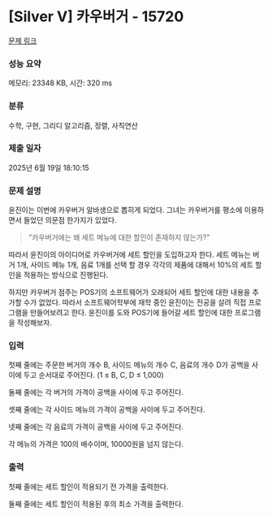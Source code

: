 # [Silver V] 카우버거 - 15720 

[문제 링크](https://www.acmicpc.net/problem/15720) 

### 성능 요약

메모리: 23348 KB, 시간: 320 ms

### 분류

수학, 구현, 그리디 알고리즘, 정렬, 사칙연산

### 제출 일자

2025년 6월 19일 18:10:15

### 문제 설명

<p>윤진이는 이번에 카우버거 알바생으로 뽑히게 되었다. 그녀는 카우버거를 평소에 이용하면서 들었던 의문점 한가지가 있었다.</p>

<blockquote>
<p>"카우버거에는 왜 세트 메뉴에 대한 할인이 존재하지 않는가?"</p>
</blockquote>

<p>따라서 윤진이의 아이디어로 카우버거에 세트 할인을 도입하고자 한다. 세트 메뉴는 버거 1개, 사이드 메뉴 1개, 음료 1개를 선택 할 경우 각각의 제품에 대해서 10%의 세트 할인을 적용하는 방식으로 진행된다.</p>

<p>하지만 카우버거 점주는 POS기의 소프트웨어가 오래되어 세트 할인에 대한 내용을 추가할 수가 없었다. 따라서 소프트웨어학부에 재학 중인 윤진이는 전공을 살려 직접 프로그램을 만들어보려고 한다. 윤진이를 도와 POS기에 들어갈 세트 할인에 대한 프로그램을 작성해보자.</p>

### 입력 

 <p>첫째 줄에는 주문한 버거의 개수 B, 사이드 메뉴의 개수 C, 음료의 개수 D가 공백을 사이에 두고 순서대로 주어진다. (1 ≤ B, C, D ≤ 1,000)</p>

<p>둘째 줄에는 각 버거의 가격이 공백을 사이에 두고 주어진다.</p>

<p>셋째 줄에는 각 사이드 메뉴의 가격이 공백을 사이에 두고 주어진다.</p>

<p>넷째 줄에는 각 음료의 가격이 공백을 사이에 두고 주어진다.</p>

<p>각 메뉴의 가격은 100의 배수이며, 10000원을 넘지 않는다.</p>

### 출력 

 <p>첫째 줄에는 세트 할인이 적용되기 전 가격을 출력한다.</p>

<p>둘째 줄에는 세트 할인이 적용된 후의 최소 가격을 출력한다.</p>

